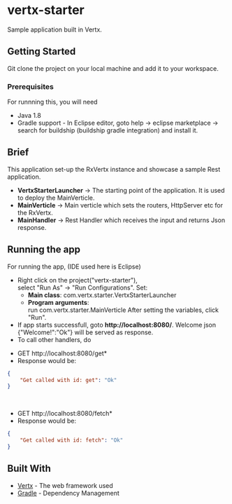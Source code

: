 # vertx-starter
Sample application built in Vertx.

## Getting Started

Git clone the project on your local machine and add it to your workspace.

### Prerequisites

For runnning this, you will need
- Java 1.8
- Gradle support - In Eclipse editor, goto help -> eclipse marketplace -> search for buildship (buildship gradle integration) and install it.

## Brief

This application set-up the RxVertx instance and showcase a sample Rest application.
- **VertxStarterLauncher**       -> The starting point of the application. It is used to deploy the MainVerticle.
- **MainVerticle**               -> Main verticle which sets the routers, HttpServer etc for the RxVertx.
- **MainHandler**                -> Rest Handler which receives the input and returns Json response.

## Running the app

For running the app, (IDE used here is Eclipse)
- Right click on the project("vertx-starter"), <br />select "Run As" -> "Run Configurations". Set:
  * **Main class**: com.vertx.starter.VertxStarterLauncher
  * **Program arguments**: <br />run com.vertx.starter.MainVerticle
After setting the variables, click "Run".
- If app starts successfull, goto **http://localhost:8080/**. Welcome json {"Welcome!":"Ok"} will be served as response.
- To call other handlers, do <br />
* GET http://localhost:8080/get* <br />
* Response would be: <br />
```json
{
    "Get called with id: get": "Ok"
}
```
<br />

* GET http://localhost:8080/fetch* <br />
* Response would be: <br />

```json
{
    "Get called with id: fetch": "Ok"
}
```

## Built With

* [Vertx](http://vertx.io/) - The web framework used
* [Gradle](https://gradle.org/) - Dependency Management
